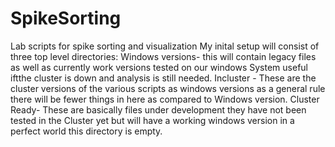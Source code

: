 # SpikeSorting
Lab scripts for spike sorting and visualization
My inital setup will consist of three top level directories: 
Windows versions- this will contain legacy files as well as currently work versions tested on our windows System useful iftthe cluster is
down and analysis is still needed. 
Incluster - These are the cluster versions of the various scripts as windows versions as a general rule there will be fewer things in here 
as compared to Windows version. 
Cluster Ready- These are basically files under development they have not been tested in the Cluster yet but will have a working windows
version in a perfect world this directory is empty. 
